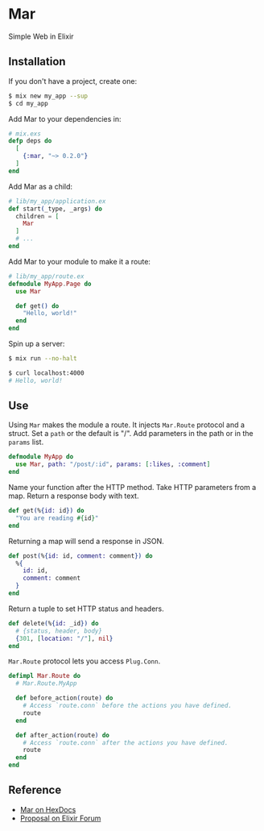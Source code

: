 # Mar

Simple Web in Elixir

## Installation

If you don't have a project, create one:

```sh
$ mix new my_app --sup
$ cd my_app
```

Add Mar to your dependencies in:

```elixir
# mix.exs
defp deps do
  [
    {:mar, "~> 0.2.0"}
  ]
end
```

Add Mar as a child:

```elixir
# lib/my_app/application.ex
def start(_type, _args) do
  children = [
    Mar
  ]
  # ...
end
```

Add Mar to your module to make it a route:

```elixir
# lib/my_app/route.ex
defmodule MyApp.Page do
  use Mar

  def get() do
    "Hello, world!"
  end
end
```

Spin up a server:

```sh
$ mix run --no-halt
```

```sh
$ curl localhost:4000
# Hello, world!
```

## Use

Using `Mar` makes the module a route.
It injects `Mar.Route` protocol and a struct.
Set a `path` or the default is "/".
Add parameters in the path or in the `params` list.

```elixir
defmodule MyApp do
  use Mar, path: "/post/:id", params: [:likes, :comment]
end
```

Name your function after the HTTP method.
Take HTTP parameters from a map.
Return a response body with text.

```elixir
def get(%{id: id}) do
  "You are reading #{id}"
end
```

Returning a map will send a response in JSON.

```elixir
def post(%{id: id, comment: comment}) do
  %{
    id: id,
    comment: comment
  }
end
```

Return a tuple to set HTTP status and headers.

```elixir
def delete(%{id: _id}) do
  # {status, header, body}
  {301, [location: "/"], nil}
end
```

`Mar.Route` protocol lets you access `Plug.Conn`.

```elixir
defimpl Mar.Route do
  # Mar.Route.MyApp

  def before_action(route) do
    # Access `route.conn` before the actions you have defined.
    route
  end

  def after_action(route) do
    # Access `route.conn` after the actions you have defined.
    route
  end
end
```

## Reference

- [Mar on HexDocs](https://hexdocs.pm/mar)
- [Proposal on Elixir Forum](https://elixirforum.com/t/62885)
